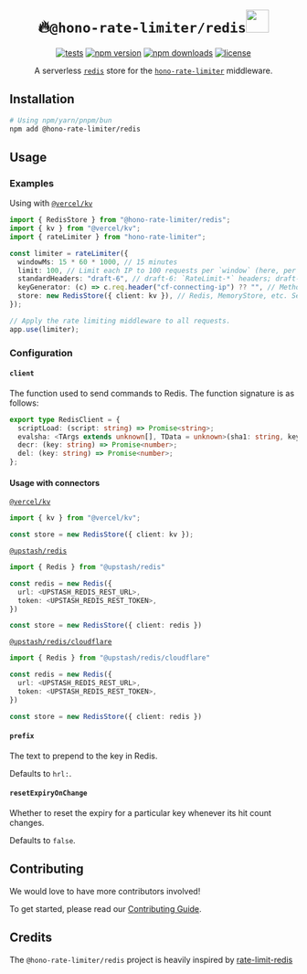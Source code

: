 # <div align="center">🔥`@hono-rate-limiter/redis`<img src="https://github.com/rhinobase/hono-rate-limiter/packages/redis/redis.gif" width="40" height="40" /></div>

<div align="center">

[![tests](https://img.shields.io/github/actions/workflow/status/rhinobase/hono-rate-limiter/test.yml)](https://github.com/rhinobase/hono-rate-limiter/actions/workflows/test.yml)
[![npm version](https://img.shields.io/npm/v/@hono-rate-limiter/redis.svg)](https://npmjs.org/package/@hono-rate-limiter/redis "View this project on NPM")
[![npm downloads](https://img.shields.io/npm/dm/@hono-rate-limiter/redis)](https://www.npmjs.com/package/@hono-rate-limiter/redis)
[![license](https://img.shields.io/npm/l/@hono-rate-limiter/redis)](LICENSE)

</div>

<div align="center">

A serverless [`redis`](https://github.com/redis/redis) store for the
[`hono-rate-limiter`](https://github.com/rhinobase/hono-rate-limiter)
middleware.

</div>

## Installation

```sh
# Using npm/yarn/pnpm/bun
npm add @hono-rate-limiter/redis
```

## Usage

### Examples

Using with [`@vercel/kv`](https://github.com/redis/node-redis)

```ts
import { RedisStore } from "@hono-rate-limiter/redis";
import { kv } from "@vercel/kv";
import { rateLimiter } from "hono-rate-limiter";

const limiter = rateLimiter({
  windowMs: 15 * 60 * 1000, // 15 minutes
  limit: 100, // Limit each IP to 100 requests per `window` (here, per 15 minutes).
  standardHeaders: "draft-6", // draft-6: `RateLimit-*` headers; draft-7: combined `RateLimit` header
  keyGenerator: (c) => c.req.header("cf-connecting-ip") ?? "", // Method to generate custom identifiers for clients.
  store: new RedisStore({ client: kv }), // Redis, MemoryStore, etc. See below.
});

// Apply the rate limiting middleware to all requests.
app.use(limiter);
```

### Configuration

#### `client`

The function used to send commands to Redis. The function signature is as
follows:

```ts
export type RedisClient = {
  scriptLoad: (script: string) => Promise<string>;
  evalsha: <TArgs extends unknown[], TData = unknown>(sha1: string, keys: string[], args: TArgs) => Promise<TData>;
  decr: (key: string) => Promise<number>;
  del: (key: string) => Promise<number>;
};
```

#### Usage with connectors

[`@vercel/kv`](https://github.com/@vercel/kv)

```ts
import { kv } from "@vercel/kv";

const store = new RedisStore({ client: kv });
```

[`@upstash/redis`](https://github.com/@upstash/redis)

```ts
import { Redis } from "@upstash/redis"

const redis = new Redis({
  url: <UPSTASH_REDIS_REST_URL>,
  token: <UPSTASH_REDIS_REST_TOKEN>,
})

const store = new RedisStore({ client: redis })
```

[`@upstash/redis/cloudflare`](https://github.com/@upstash/redis)

```ts
import { Redis } from "@upstash/redis/cloudflare"

const redis = new Redis({
  url: <UPSTASH_REDIS_REST_URL>,
  token: <UPSTASH_REDIS_REST_TOKEN>,
})

const store = new RedisStore({ client: redis })
```

#### `prefix`

The text to prepend to the key in Redis.

Defaults to `hrl:`.

#### `resetExpiryOnChange`

Whether to reset the expiry for a particular key whenever its hit count changes.

Defaults to `false`.

## Contributing

We would love to have more contributors involved!

To get started, please read our [Contributing Guide](https://github.com/rhinobase/hono-rate-limiter/blob/main/CONTRIBUTING.md).

## Credits

The `@hono-rate-limiter/redis` project is heavily inspired by [rate-limit-redis](https://github.com/express-rate-limit/rate-limit-redis)
